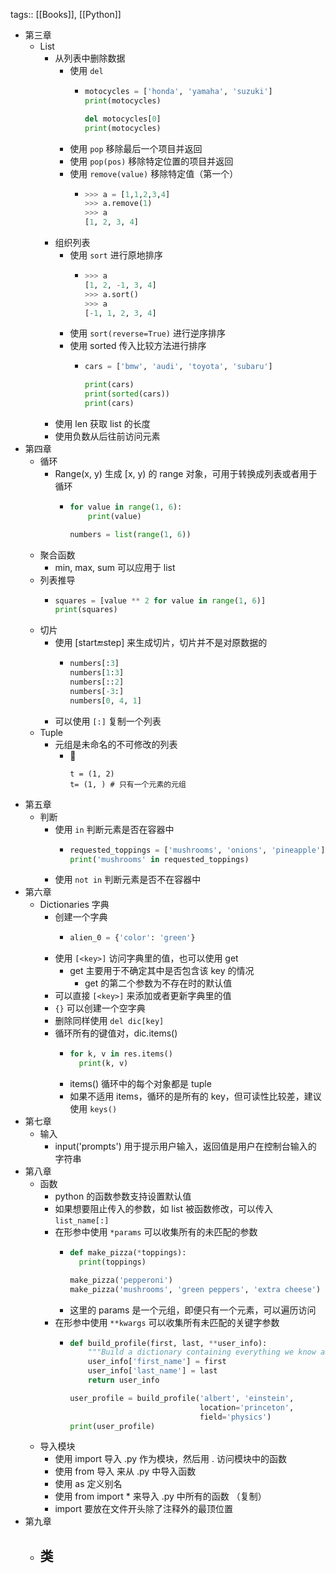tags:: [[Books]], [[Python]]

- 第三章
	- List
		- 从列表中删除数据
			- 使用 `del`
				- ``` python
				  motocycles = ['honda', 'yamaha', 'suzuki']
				  print(motocycles)
				  
				  del motocycles[0]
				  print(motocycles)
				  ```
			- 使用 `pop` 移除最后一个项目并返回
			- 使用 `pop(pos)` 移除特定位置的项目并返回
			- 使用 `remove(value)` 移除特定值（第一个）
				- ``` python
				  >>> a = [1,1,2,3,4]
				  >>> a.remove(1)
				  >>> a
				  [1, 2, 3, 4]
				  ```
		- 组织列表
			- 使用 `sort` 进行原地排序
				- ``` python
				  >>> a
				  [1, 2, -1, 3, 4]
				  >>> a.sort()
				  >>> a
				  [-1, 1, 2, 3, 4]
				  ```
			- 使用 `sort(reverse=True)` 进行逆序排序
			- 使用 sorted 传入比较方法进行排序
				- ``` python
				  cars = ['bmw', 'audi', 'toyota', 'subaru']
				  
				  print(cars)
				  print(sorted(cars))
				  print(cars)
				  ```
		- 使用 len 获取 list 的长度
		- 使用负数从后往前访问元素
- 第四章
	- 循环
		- Range(x, y) 生成 [x, y) 的 range 对象，可用于转换成列表或者用于循环
			- ``` python
			  for value in range(1, 6):
			      print(value)
			  
			  numbers = list(range(1, 6))
			  ```
	- 聚合函数
		- min, max, sum 可以应用于 list
	- 列表推导
		- ``` python
		  squares = [value ** 2 for value in range(1, 6)]
		  print(squares)
		  ```
	- 切片
		- 使用  [start:end:step] 来生成切片，切片并不是对原数据的
			- ``` python
			  numbers[:3]
			  numbers[1:3]
			  numbers[::2]
			  numbers[-3:]
			  numbers[0, 4, 1]
			  ```
		- 可以使用 `[:]` 复制一个列表
	- Tuple
		- 元组是未命名的不可修改的列表
			-  
			  ``` pythone
			  t = (1, 2)
			  t= (1, ) # 只有一个元素的元组
			  
			  ```
- 第五章
	- 判断
		- 使用 `in` 判断元素是否在容器中
			- ``` python
			  requested_toppings = ['mushrooms', 'onions', 'pineapple']
			  print('mushrooms' in requested_toppings)
			  ```
		- 使用 `not in` 判断元素是否不在容器中
- 第六章
	- Dictionaries 字典
		- 创建一个字典
			- ``` python
			  alien_0 = {'color': 'green'}
			  
			  ```
		- 使用 `[<key>]` 访问字典里的值，也可以使用 get
			- get 主要用于不确定其中是否包含该 key 的情况
				- get 的第二个参数为不存在时的默认值
		- 可以直接 `[<key>]` 来添加或者更新字典里的值
		- `{}` 可以创建一个空字典
		- 删除同样使用 `del dic[key]`
		- 循环所有的键值对，dic.items()
			- ``` python
			  for k, v in res.items()
			  	print(k, v)
			  ```
			- items() 循环中的每个对象都是 tuple
			- 如果不适用 items，循环的是所有的 key，但可读性比较差，建议使用 `keys()`
- 第七章
	- 输入
		- input('prompts') 用于提示用户输入，返回值是用户在控制台输入的 字符串
- 第八章
	- 函数
		- python 的函数参数支持设置默认值
		- 如果想要阻止传入的参数，如  list 被函数修改，可以传入 `list_name[:]`
		- 在形参中使用 `*params` 可以收集所有的未匹配的参数
			- ``` python
			  def make_pizza(*toppings):
			  	print(toppings)
			  
			  make_pizza('pepperoni')
			  make_pizza('mushrooms', 'green peppers', 'extra cheese')
			  ```
			- 这里的 params 是一个元组，即便只有一个元素，可以遍历访问
		- 在形参中使用 `**kwargs` 可以收集所有未匹配的关键字参数
			- ``` python
			  def build_profile(first, last, **user_info):
			      """Build a dictionary containing everything we know about a user."""
			      user_info['first_name'] = first
			      user_info['last_name'] = last
			      return user_info
			  
			  user_profile = build_profile('albert', 'einstein',
			                               location='princeton',
			                               field='physics')
			  print(user_profile)
			  
			  ```
	- 导入模块
		- 使用 import 导入 <name>.py 作为模块，然后用 <name>.<func name> 访问模块中的函数
		- 使用 from <name> 导入 <func name> 来从 <name>.py 中导入函数
		- 使用 as 定义别名
		- 使用 from <name> import * 来导入 <name>.py 中所有的函数 （复制）
		- import 要放在文件开头除了注释外的最顶位置
- 第九章
	- 类
		-